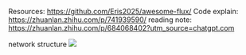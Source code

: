 Resources: <https://github.com/Eris2025/awesome-flux/>
Code explain: <https://zhuanlan.zhihu.com/p/741939590/>
reading note: https://zhuanlan.zhihu.com/p/684068402?utm_source=chatgpt.com

network structure
![](https://picx.zhimg.com/v2-9cf0a9510a7693da2b221598bbd6d985_1440w.jpg)